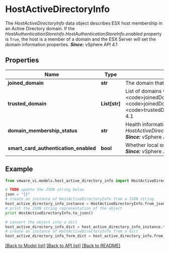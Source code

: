 # HostActiveDirectoryInfo

The *HostActiveDirectoryInfo* data object describes ESX host membership in an Active Directory domain.  If the *HostAuthenticationStoreInfo*.*HostAuthenticationStoreInfo.enabled* property is <code>True</code>, the host is a member of a domain and the ESX Server will set the domain information properties.  ***Since:*** vSphere API 4.1 

## Properties
Name | Type | Description | Notes
------------ | ------------- | ------------- | -------------
**joined_domain** | **str** | The domain that this host joined.  ***Since:*** vSphere API 4.1  | [optional] 
**trusted_domain** | **List[str]** | List of domains with which the &lt;code&gt;joinedDomain&lt;/code&gt; has a trust.  The &lt;code&gt;joinedDomain&lt;/code&gt; is not included in the &lt;code&gt;trustedDomain&lt;/code&gt; list.  ***Since:*** vSphere API 4.1  | [optional] 
**domain_membership_status** | **str** | Health information about the domain membership.  See *HostActiveDirectoryInfoDomainMembershipStatus_enum*.  ***Since:*** vSphere API 4.1  | [optional] 
**smart_card_authentication_enabled** | **bool** | Whether local smart card authentication is enabled.  ***Since:*** vSphere API 6.0  | [optional] 

## Example

```python
from vmware_vi.models.host_active_directory_info import HostActiveDirectoryInfo

# TODO update the JSON string below
json = "{}"
# create an instance of HostActiveDirectoryInfo from a JSON string
host_active_directory_info_instance = HostActiveDirectoryInfo.from_json(json)
# print the JSON string representation of the object
print HostActiveDirectoryInfo.to_json()

# convert the object into a dict
host_active_directory_info_dict = host_active_directory_info_instance.to_dict()
# create an instance of HostActiveDirectoryInfo from a dict
host_active_directory_info_form_dict = host_active_directory_info.from_dict(host_active_directory_info_dict)
```
[[Back to Model list]](../README.md#documentation-for-models) [[Back to API list]](../README.md#documentation-for-api-endpoints) [[Back to README]](../README.md)


